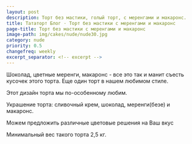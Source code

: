 ```yaml
---
layout: post
description: Торт без мастики, голый торт, с меренгами и макаронс.
title: Тататорт Блог · Торт без мастики с меренгами и макаронс
page-title: Торт без мастики с меренгами и макаронс
image-path: img/cakes/nude/nude30.jpg
category: nude
priority: 0.5
changefreq: weekly
excerpt_separator: <!-- excerpt -->
---
```

Шоколад, цветные меренги, макаронс - все это так и манит съесть кусочек этого торта.
Еще один торт в нашем любимом стиле.

<!-- excerpt -->

Этот дизайн торта мы по-особенному любим.

Украшение торта: сливочный крем, шоколад, меренги(безе) и макаронс.

Можем предложить различные цветовые решения на Ваш вкус

Минимальный вес такого торта 2,5 кг.